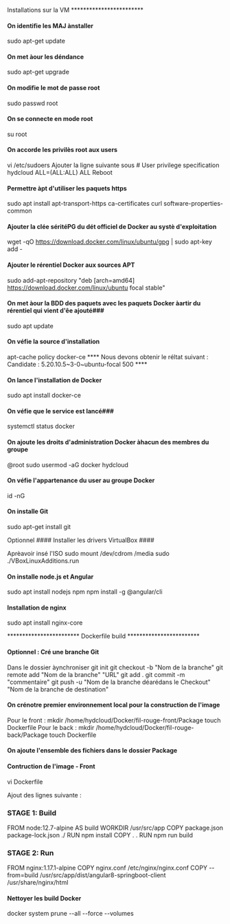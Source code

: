 Installations sur la VM ************************

#### On identifie les MAJ ànstaller ####

sudo apt-get update

#### On met àour les déndance ####

sudo apt-get upgrade

#### On modifie le mot de passe root ####

sudo passwd root

#### On se connecte en mode root ####

su root 

#### On accorde les privilès root aux users ####

vi /etc/sudoers
Ajouter la ligne suivante sous # User privilege specification
hydcloud ALL=(ALL:ALL) ALL
Reboot

#### Permettre àpt d'utiliser les paquets https ####

sudo apt install apt-transport-https ca-certificates curl software-properties-common

#### Ajouter la clée séritéPG du dét officiel de Docker au systè d'exploitation ####

wget -qO https://download.docker.com/linux/ubuntu/gpg | sudo apt-key add -

#### Ajouter le rérentiel Docker aux sources APT ####

sudo add-apt-repository "deb [arch=amd64] https://download.docker.com/linux/ubuntu focal stable"

#### On met àour la BDD des paquets avec les paquets Docker àartir du rérentiel qui vient d'êe ajouté###

sudo apt update

#### On véfie la source d'installation ####

apt-cache policy docker-ce
**** Nous devons obtenir le réltat suivant :
Candidate : 5.20.10.5~3-0~ubuntu-focal 500 ****

#### On lance l'installation de Docker ####

sudo apt install docker-ce

#### On véfie que le service est lancé###

systemctl status docker

#### On ajoute les droits d'administration Docker àhacun des membres du groupe ####

@root
sudo usermod -aG docker hydcloud

#### On véfie l'appartenance du user au groupe Docker ####

id -nG

#### On installe Git ####

sudo apt-get install git

Optionnel #### Installer les drivers VirtualBox ####

Aprèavoir insé l'ISO
sudo mount /dev/cdrom /media
sudo ./VBoxLinuxAdditions.run

#### On installe node.js et Angular ####

sudo apt install nodejs npm
npm install -g @angular/cli

#### Installation de nginx ####

sudo apt install nginx-core

************************ Dockerfile build ************************

#### Optionnel : Cré une branche Git ####

Dans le dossier àynchroniser
git init
git checkout -b "Nom de la branche"
git remote add "Nom de la branche" "URL"
git add .
git commit -m "commentaire"
git push -u "Nom de la branche déarédans le Checkout" "Nom de la branche de destination"
 
#### On crénotre premier environnement local pour la construction de l'image ####

Pour le front :
mkdir /home/hydcloud/Docker/fil-rouge-front/Package
touch Dockerfile
Pour le back :
mkdir /home/hydcloud/Docker/fil-rouge-back/Package
touch Dockerfile

#### On ajoute l'ensemble des fichiers dans le dossier Package ####



#### Contruction de l'image - Front ####

vi Dockerfile

Ajout des lignes suivante : 

### STAGE 1: Build ###
FROM node:12.7-alpine AS build
WORKDIR /usr/src/app
COPY package.json package-lock.json ./
RUN npm install
COPY . .
RUN npm run build

### STAGE 2: Run ###
FROM nginx:1.17.1-alpine
COPY nginx.conf /etc/nginx/nginx.conf
COPY --from=build /usr/src/app/dist/angular8-springboot-client /usr/share/nginx/html

#### Nettoyer les build Docker #### 

docker system prune --all --force --volumes

